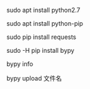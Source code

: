 sudo apt install python2.7

sudo apt install python-pip

sudo pip install requests

sudo -H pip install bypy

bypy info

bypy upload 文件名

